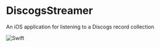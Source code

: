 # DiscogsStreamer #

An iOS application for listening to a Discogs record collection

![Swift](https://github.com/spencermiles/DiscogsStreamer/workflows/Swift/badge.svg)
